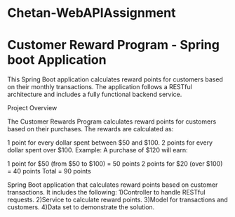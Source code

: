 # Chetan-WebAPIAssignment
# Customer Reward Program - Spring boot Application 

This Spring Boot application calculates reward points for customers based on their monthly transactions. The application follows a RESTful architecture and includes a fully functional backend service.

Project Overview

The Customer Rewards Program calculates reward points for customers based on their purchases. The rewards are calculated as:

1 point for every dollar spent between $50 and $100.
2 points for every dollar spent over $100.
Example:
A purchase of $120 will earn:

1 point for $50 (from $50 to $100) = 50 points
2 points for $20 (over $100) = 40 points
Total = 90 points

Spring Boot application that calculates reward points based on customer transactions. It includes the following:
1)Controller to handle RESTful requests.
2)Service to calculate reward points.
3)Model for transactions and customers.
4)Data set to demonstrate the solution.


